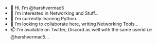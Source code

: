 - 👋 Hi, I’m @harshvermac5
- 👀 I’m interested in Networking and Stuff...
- 🌱 I’m currently learning Python...
- 💞️ I’m looking to collaborate here, writing Networking Tools...
- 📫 I'm available on Twitter, Discord as well with the same userid i.e @harshvermac5...

<!---
harshvermac5/harshvermac5 is a ✨ special ✨ repository because its `README.md` (this file) appears on your GitHub profile.
You can click the Preview link to take a look at your changes.
--->
